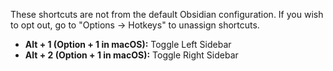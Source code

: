 These shortcuts are not from the default Obsidian configuration. If you wish to opt out, go to "Options -> Hotkeys" to unassign shortcuts.

- **Alt + 1 (Option + 1 in macOS):** Toggle Left Sidebar
- **Alt + 2 (Option + 1 in macOS):** Toggle Right Sidebar
